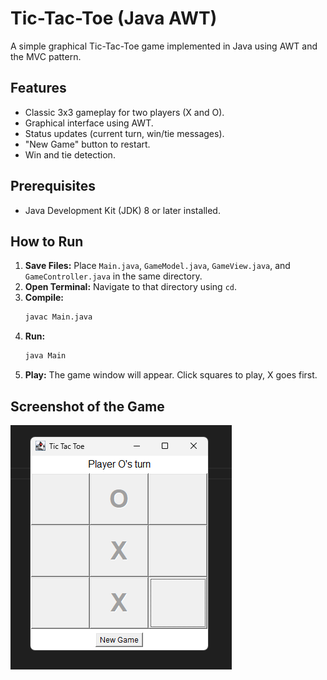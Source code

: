 # Tic-Tac-Toe (Java AWT)

A simple graphical Tic-Tac-Toe game implemented in Java using AWT and the MVC pattern.

## Features

*   Classic 3x3 gameplay for two players (X and O).
*   Graphical interface using AWT.
*   Status updates (current turn, win/tie messages).
*   "New Game" button to restart.
*   Win and tie detection.

## Prerequisites

*   Java Development Kit (JDK) 8 or later installed.

## How to Run

1.  **Save Files:** Place `Main.java`, `GameModel.java`, `GameView.java`, and `GameController.java` in the same directory.
2.  **Open Terminal:** Navigate to that directory using `cd`.
3.  **Compile:**
    ```bash
    javac Main.java
    ```
4.  **Run:**
    ```bash
    java Main
    ```
5.  **Play:** The game window will appear. Click squares to play, X goes first.

## Screenshot of the Game


![Screen](screen.png)
